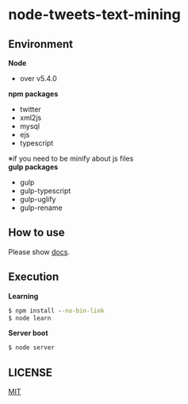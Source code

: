 # node-tweets-text-mining

## Environment
__Node__
- over v5.4.0

__npm packages__
- twitter
- xml2js
- mysql
- ejs
- typescript

※if you need to be minify about js files  
__gulp packages__
- gulp
- gulp-typescript
- gulp-uglify
- gulp-rename


## How to use
Please show [docs](https://github.com/k-kuwahara/node-tweets-text-mining/blob/master/docs/).

## Execution
__Learning__
```cmd
$ npm install --no-bin-link
$ node learn
```

__Server boot__
```cmd
$ node server
```

## LICENSE
[MIT](https://github.com/k-kuwahara/node-tweets-text-mining/blob/master/LICENSE)
